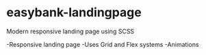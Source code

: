 # easybank-landingpage
Modern responsive landing page using SCSS

-Responsive landing page
-Uses Grid and Flex systems
-Animations

